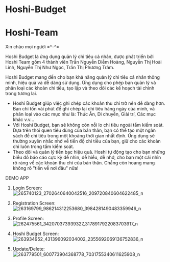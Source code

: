 # Hoshi-Budget
# Hoshi-Team

Xin chào mọi người =^-^=

Hoshi Budget là ứng dụng quản lý chi tiêu cá nhân, được phát triển bởi Hoshi Team gồm 4 thành viên Trần Nguyễn Diễm Hoàng, Nguyễn Thị Hoài Linh, Nguyễn Thị Như Ngọc, Trần Thị Phương Trâm.

Hoshi Budget mang đến cho bạn khả năng quản lý chi tiêu cá nhân thông minh, hiệu quả và dễ dàng sử dụng. Ứng dụng cho phép bạn quản lý và phân loại các khoản chi tiêu, tạo lập và theo dõi các kế hoạch tài chính trong tương lai.
- Hoshi Budget giúp việc ghi chép các khoản thu chi trở nên dễ dàng hơn. Bạn chỉ tốn vài phút để ghi chép lại chi tiêu hàng ngày của mình, và phân loại vào các mục như là: Thức Ăn, Di chuyển, Giải trí, Các mục khác v.v...
- Với Hoshi Budget, bạn sẽ không còn nỗi lo chi tiêu ngoài tầm kiểm soát. Dựa trên thói quen tiêu dùng của bản thân, bạn có thể tạo một ngân sách để chi tiêu trong một khoảng thời gian nhất định. Ứng dụng sẽ thường xuyên nhắc nhở về tiến độ chi tiêu của bạn, giữ cho các khoản chi luôn trong tầm kiểm soát.
- Theo dõi và quản lý tiền bạc hiệu quả. Hoshi tự động tạo cho bạn những biểu đồ báo cáo cực kỳ dễ nhìn, dễ hiểu, dễ nhớ, cho bạn một cái nhìn rõ ràng về các khoản thu chi của bản thân. Chẳng còn hoang mang không rõ "tiền về nơi đâu" nữa!

DEMO APP
1. Login Screen:![265740123_2702640640042516_209720840604622485_n](https://user-images.githubusercontent.com/87653918/146520278-2847cd04-2232-4015-a123-df3f19fe3871.png)

2. Registration Screen:![263169799_986214312253680_3984281490483359946_n](https://user-images.githubusercontent.com/87653918/146520391-bffdbecf-4853-40e4-97e4-82d7c612840d.png)

3. Profile Screen:
![262475561_342070373939327_3178917922083703917_n](https://user-images.githubusercontent.com/87653918/146520413-dbadb76b-3469-4f8c-91a0-61894e66efce.png)

4. Hoshi Budget Screen:![263934952_431396092034002_2355692069136752836_n](https://user-images.githubusercontent.com/87653918/146520435-25550047-81fb-494d-8907-b9e0825c64d4.png)
5. Update/Delete:![263779501_600773904368778_7031755340611625908_n](https://user-images.githubusercontent.com/87653918/146520470-0fd33c75-91a8-45c0-b272-cf93b242c841.png)

